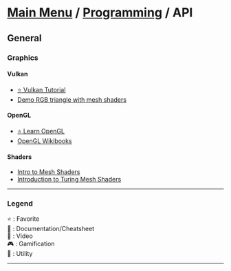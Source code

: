 # [Main Menu](../../README.md) / [Programming](../README.md) / API

## General

### Graphics

#### Vulkan
- [:star: Vulkan Tutorial](https://vulkan-tutorial.com/)
- [Demo RGB triangle with mesh shaders](https://www.geeks3d.com/hacklab/20200515/demo-rgb-triangle-with-mesh-shaders-in-vulkan/)

#### OpenGL
- [:star: Learn OpenGL](https://learnopengl.com/)
- [OpenGL Wikibooks](https://en.wikibooks.org/wiki/OpenGL_Programming)

#### Shaders
- [Intro to Mesh Shaders](https://www.geeks3d.com/20200519/introduction-to-mesh-shaders-opengl-and-vulkan/)
- [Introduction to Turing Mesh Shaders](https://devblogs.nvidia.com/introduction-turing-mesh-shaders/)

---

### Legend
:star: : Favorite\
:book: : Documentation/Cheatsheet\
:movie_camera: : Video\
:video_game: : Gamification\
:wrench: : Utility

---

